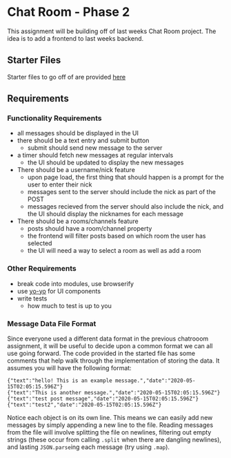 # Chat Room - Phase 2

This assignment will be building off of last weeks Chat Room project. The idea is to add a frontend to last weeks backend.

## Starter Files

Starter files to go off of are provided [here](./chatroom-phase2-starter)

## Requirements

### Functionality Requirements

* all messages should be displayed in the UI
* there should be a text entry and submit button 
  * submit should send new message to the server
* a timer should fetch new messages at regular intervals
  * the UI should be updated to display the new messages
* There should be a username/nick feature
  * upon page load, the first thing that should happen is a prompt for the user to enter their nick
  * messages sent to the server should include the nick as part of the POST
  * messages recieved from the server should also include the nick, and the UI should display the nicknames for each message
* There should be a rooms/channels feature
  * posts should have a room/channel property
  * the frontend will filter posts based on which room the user has selected
  * the UI will need a way to select a room as well as add a room

### Other Requirements

* break code into modules, use browserify
* use [yo-yo](https://github.com/maxogden/yo-yo) for UI components
* write tests
  * how much to test is up to you

### Message Data File Format

Since everyone used a different data format in the previous chatrooom assignment, it will be useful to decide upon a common format we can all use going forward. The code provided in the started file has some comments that help walk through the implementation of storing the data. It assumes you will have the following format:

```
{"text":"hello! This is an example message.","date":"2020-05-15T02:05:15.596Z"}
{"text":"This is another message.","date":"2020-05-15T02:05:15.596Z"}
{"text":"test post message","date":"2020-05-15T02:05:15.596Z"}
{"text":"test2","date":"2020-05-15T02:05:15.596Z"}
```

Notice each object is on its own line. This means we can easily add new messages by simply appending a new line to the file. Reading messages from the file will involve splitting the file on newlines, filtering out empty strings (these occur from calling `.split` when there are dangling newlines), and lasting `JSON.parse`ing each message (try using `.map`).
